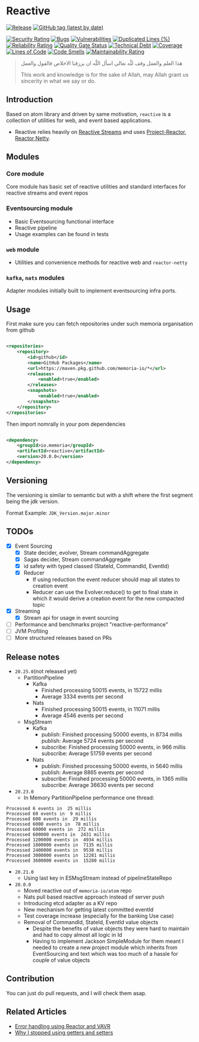# Reactive

[![Release](https://github.com/memoria-io/reactive/workflows/Release/badge.svg)](https://github.com/memoria-io/reactive/actions?query=workflow%3ARelease)
[![GitHub tag (latest by date)](https://img.shields.io/github/v/tag/memoria-io/reactive?label=Version&logo=github)](https://github.com/orgs/memoria-io/packages?repo_name=reactive)

[![Security Rating](https://sonarcloud.io/api/project_badges/measure?project=memoria-io_reactive&metric=security_rating)](https://sonarcloud.io/summary/new_code?id=memoria-io_reactive)
[![Bugs](https://sonarcloud.io/api/project_badges/measure?project=memoria-io_reactive&metric=bugs)](https://sonarcloud.io/summary/new_code?id=memoria-io_reactive)
[![Vulnerabilities](https://sonarcloud.io/api/project_badges/measure?project=memoria-io_reactive&metric=vulnerabilities)](https://sonarcloud.io/summary/new_code?id=memoria-io_reactive)
[![Duplicated Lines (%)](https://sonarcloud.io/api/project_badges/measure?project=memoria-io_reactive&metric=duplicated_lines_density)](https://sonarcloud.io/summary/new_code?id=memoria-io_reactive)
[![Reliability Rating](https://sonarcloud.io/api/project_badges/measure?project=memoria-io_reactive&metric=reliability_rating)](https://sonarcloud.io/summary/new_code?id=memoria-io_reactive)
[![Quality Gate Status](https://sonarcloud.io/api/project_badges/measure?project=memoria-io_reactive&metric=alert_status)](https://sonarcloud.io/summary/new_code?id=memoria-io_reactive)
[![Technical Debt](https://sonarcloud.io/api/project_badges/measure?project=memoria-io_reactive&metric=sqale_index)](https://sonarcloud.io/summary/new_code?id=memoria-io_reactive)
[![Coverage](https://sonarcloud.io/api/project_badges/measure?project=memoria-io_reactive&metric=coverage)](https://sonarcloud.io/summary/new_code?id=memoria-io_reactive)
[![Lines of Code](https://sonarcloud.io/api/project_badges/measure?project=memoria-io_reactive&metric=ncloc)](https://sonarcloud.io/summary/new_code?id=memoria-io_reactive)
[![Code Smells](https://sonarcloud.io/api/project_badges/measure?project=memoria-io_reactive&metric=code_smells)](https://sonarcloud.io/summary/new_code?id=memoria-io_reactive)
[![Maintainability Rating](https://sonarcloud.io/api/project_badges/measure?project=memoria-io_reactive&metric=sqale_rating)](https://sonarcloud.io/summary/new_code?id=memoria-io_reactive)


> هذا العلم والعمل وقف للّه تعالي اسأل اللّه ان يرزقنا الاخلاص فالقول والعمل
>
> This work and knowledge is for the sake of Allah, may Allah grant us sincerity in what we say or do.

## Introduction

Based on atom library and driven by same motivation, `reactive` is a collection of utilities for web, and event based
applications.

* Reactive relies heavily on [Reactive Streams](https://www.streams.org/) and
  uses [Project-Reactor](https://projectreactor.io/),
  [Reactor Netty](https://github.com/reactor/reactor-netty).

## Modules

### Core module

Core module has basic set of reactive utilities and standard interfaces for reactive streams and event repos

### Eventsourcing module

* Basic Eventsourcing functional interface
* Reactive pipeline
* Usage examples can be found in tests

### `web` module

* Utilities and convenience methods for reactive web and `reactor-netty`

### `kafka`, `nats` modules

Adapter modules initially built to implement eventsourcing infra ports.

## Usage

First make sure you can fetch repositories under such memoria organisation from github

```xml

<repositories>
    <repository>
        <id>github</id>
        <name>GitHub Packages</name>
        <url>https://maven.pkg.github.com/memoria-io/*</url>
        <releases>
            <enabled>true</enabled>
        </releases>
        <snapshots>
            <enabled>true</enabled>
        </snapshots>
    </repository>
</repositories>

```

Then import nomrally in your pom dependencies

```xml

<dependency>
    <groupId>io.memoria</groupId>
    <artifactId>reactive</artifactId>
    <version>20.0.0</version>
</dependency>
```

## Versioning

The versioning is similar to semantic but with a shift where the first segment being the jdk version.

Format Example: `JDK_Version.major.minor`

## TODOs

* [x] Event Sourcing
    * [x] State decider, evolver, Stream commandAggregate
    * [x] Sagas decider, Stream commandAggregate
    * [x] id safety with typed classed (StateId, CommandId, EventId)
    * [x] Reducer
        * If using reduction the event reducer should map all states to creation event
        * Reducer can use the Evolver.reduce() to get to final state in which it would derive a creation event for the
          new compacted topic
* [x] Streaming
    * [x] Stream api for usage in event sourcing
* [ ] Performance and benchmarks project "reactive-performance"
* [ ] JVM Profiling
* [ ] More structured releases based on PRs

## Release notes

* `20.25.0`(not released yet)
    * PartitionPipeline
        * Kafka
            * Finished processing 50015 events, in 15722 millis
            * Average 3334 events per second
        * Nats
            * Finished processing 50015 events, in 11071 millis
            * Average 4546 events per second
    * MsgStream
        * Kafka
            * publish: Finished processing 50000 events, in 8734 millis
              publish: Average 5724 events per second
            * subscribe: Finished processing 50000 events, in 966 millis
              subscribe: Average 51759 events per second
        * Nats
            * publish: Finished processing 50000 events, in 5640 millis
              publish: Average 8865 events per second
            * subscribe: Finished processing 50000 events, in 1365 millis
              subscribe: Average 36630 events per second
* `20.23.0`
    * In Memory PartitionPipeline performance one thread:

```
Processed 6 events in  25 millis 
Processed 60 events in  9 millis 
Processed 600 events in  29 millis 
Processed 6000 events in  78 millis 
Processed 60000 events in  272 millis 
Processed 600000 events in  2431 millis 
Processed 1200000 events in  4934 millis 
Processed 1800000 events in  7135 millis 
Processed 2400000 events in  9538 millis 
Processed 3000000 events in  12281 millis 
Processed 3600000 events in  15280 millis 
```

* `20.21.0`
    * Using last key in ESMsgStream instead of pipelineStateRepo
* `20.0.0`
    * Moved reactive out of `memoria-io/atom` repo
    * Nats pull based reactive approach instead of server push
    * Introducing etcd adapter as a KV repo
    * New mechanism for getting latest committed eventId
    * Test coverage increase (especially for the banking Use case)
    * Removal of CommandId, StateId, EventId value objects
        * Despite the benefits of value objects they were hard to maintain and had to copy almost all logic in Id
        * Having to implement Jackson SimpleModule for them meant I needed to create a new project module which inherits
          from EventSourcing and text which was too much of a hassle for couple of value objects

## Contribution

You can just do pull requests, and I will check them asap.

## Related Articles

* [Error handling using Reactor and VAVR](https://marmoush.com/2019/11/12/Error-Handling.html)
* [Why I stopped using getters and setters](https://marmoush.com/2019/12/13/stopped-using-getters-and-setters.html)
